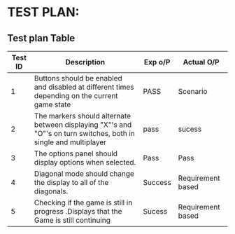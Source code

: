 # TEST PLAN:

##  Test plan Table
| **Test ID** | **Description**                                              | **Exp o/P** | **Actual O/P** |   
|-------------|--------------------------------------------------------------|------------|-------------|
|1|Buttons should be enabled and disabled at different times depending on the current game state| PASS | Scenario|
|2|The markers should alternate between displaying "X"'s and "O"'s on turn switches, both in  single and  multiplayer                                                                      |pass  | sucess  |
|3|The options panel should display options when selected.                                       | Pass | Pass |
| 4| Diagonal mode should change the display to all of the diagonals.                | Success | Requirement based |
| 5|  Checking if the game is still in progress .Displays that the Game is still continuing | Sucess | Requirement based |



